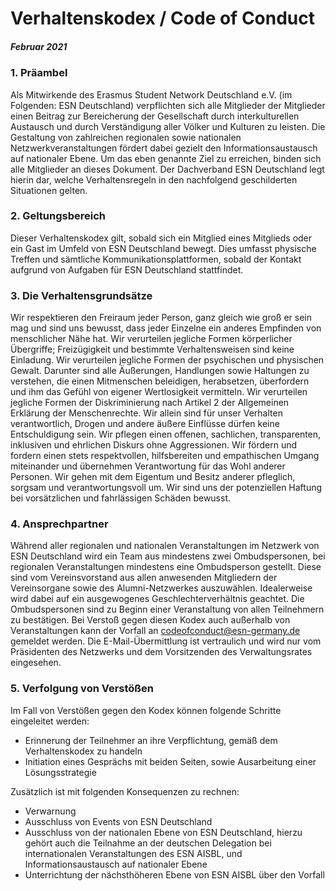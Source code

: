 # Verhaltenskodex / Code of Conduct
##### Februar 2021

### 1. Präambel
Als Mitwirkende des Erasmus Student Network Deutschland e.V. (im Folgenden: ESN Deutschland) verpflichten sich alle Mitglieder der Mitglieder einen Beitrag zur Bereicherung der Gesellschaft durch interkulturellen Austausch und durch Verständigung aller Völker und Kulturen zu leisten.
Die Gestaltung von zahlreichen regionalen sowie nationalen Netzwerkveranstaltungen fördert dabei gezielt den Informationsaustausch auf nationaler Ebene.
Um das eben genannte Ziel zu erreichen, binden sich alle Mitglieder an dieses Dokument. 
Der Dachverband ESN Deutschland legt hierin dar, welche Verhaltensregeln in den nachfolgend geschilderten Situationen gelten.

### 2. Geltungsbereich
Dieser Verhaltenskodex gilt, sobald sich ein Mitglied eines Mitglieds oder ein Gast im Umfeld von ESN Deutschland bewegt.
Dies umfasst physische Treffen und sämtliche Kommunikationsplattformen, sobald der Kontakt aufgrund von Aufgaben für ESN Deutschland stattfindet.

### 3. Die Verhaltensgrundsätze
Wir respektieren den Freiraum jeder Person, ganz gleich wie groß er sein mag und sind uns bewusst, dass jeder Einzelne ein anderes Empfinden von menschlicher Nähe hat. 
Wir verurteilen jegliche Formen körperlicher Übergriffe; Freizügigkeit und bestimmte Verhaltensweisen sind keine Einladung. 
Wir verurteilen jegliche Formen der psychischen und physischen Gewalt.
Darunter sind alle Äußerungen, Handlungen sowie Haltungen zu verstehen, die einen Mitmenschen beleidigen, herabsetzen, überfordern und ihm das Gefühl von eigener Wertlosigkeit vermitteln.
Wir verurteilen jegliche Formen der Diskriminierung nach Artikel 2 der Allgemeinen Erklärung der Menschenrechte. 
Wir allein sind für unser Verhalten verantwortlich, Drogen und andere äußere Einflüsse dürfen keine Entschuldigung sein.
Wir pflegen einen offenen, sachlichen, transparenten, inklusiven und ehrlichen Diskurs ohne Aggressionen. 
Wir fördern und fordern einen stets respektvollen, hilfsbereiten und empathischen Umgang miteinander und übernehmen Verantwortung für das Wohl anderer Personen. 
Wir gehen mit dem Eigentum und Besitz anderer pfleglich, sorgsam und verantwortungsvoll um. 
Wir sind uns der potenziellen Haftung bei vorsätzlichen und fahrlässigen Schäden bewusst.

### 4. Ansprechpartner
Während aller regionalen und nationalen Veranstaltungen im Netzwerk von ESN Deutschland wird ein Team aus mindestens zwei Ombudspersonen, bei regionalen Veranstaltungen mindestens eine Ombudsperson gestellt. 
Diese sind vom Vereinsvorstand aus allen anwesenden Mitgliedern der Vereinsorgane sowie des Alumni-Netzwerkes auszuwählen.
Idealerweise wird dabei auf ein ausgewogenes Geschlechterverhältnis geachtet. 
Die Ombudspersonen sind zu Beginn einer Veranstaltung von allen Teilnehmern zu bestätigen. 
Bei Verstoß gegen diesen Kodex auch außerhalb von Veranstaltungen kann der Vorfall an codeofconduct@esn-germany.de gemeldet werden. 
Die E-Mail-Übermittlung ist vertraulich und wird nur vom Präsidenten des Netzwerks und dem Vorsitzenden des Verwaltungsrates eingesehen.

### 5. Verfolgung von Verstößen
Im Fall von Verstößen gegen den Kodex können folgende Schritte eingeleitet werden:
<ul>
    <li>    Erinnerung der Teilnehmer an ihre Verpflichtung, gemäß dem Verhaltenskodex zu handeln</li>
    <li>    Initiation eines Gesprächs mit beiden Seiten, sowie Ausarbeitung einer Lösungsstrategie</li>
</ul>
Zusätzlich ist mit folgenden Konsequenzen zu rechnen:
<ul>
    <li>    Verwarnung</li>
    <li>    Ausschluss von Events von ESN Deutschland</li>
    <li>    Ausschluss von der nationalen Ebene von ESN Deutschland, hierzu gehört auch die Teilnahme an der deutschen Delegation bei internationalen Veranstaltungen des ESN AISBL, und Informationsaustausch auf nationaler Ebene</li>
    <li>    Unterrichtung der nächsthöheren Ebene von ESN AISBL über den Vorfall</li>
</ul>

